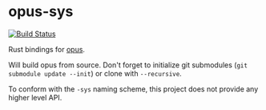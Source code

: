 # opus-sys

[![Build Status](https://travis-ci.org/Prior99/opus-sys.svg?branch=master)](https://travis-ci.org/Prior99/opus-sys)

Rust bindings for [opus](https://opus-codec.org/).

Will build opus from source. Don't forget to initialize git submodules (`git submodule update --init`) or clone with `--recursive`.

To conform with the `-sys` naming scheme, this project does not provide any higher level API.
